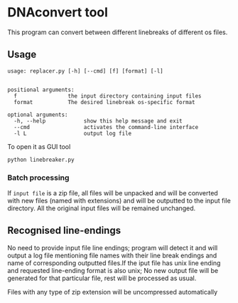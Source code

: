 # DNAconvert tool
This program can convert between different linebreaks of different os files.


## Usage
    usage: replacer.py [-h] [--cmd] [f] [format] [-l]


    positional arguments:
      f                the input directory containing input files
      format           The desired linebreak os-specific format

    optional arguments:
      -h, --help            show this help message and exit
      --cmd                 activates the command-line interface
      -l L                  output log file


  To open it as GUI tool

  ```
  python linebreaker.py

  ```

### Batch processing

If `input file` is a zip file, all files will be unpacked and will be converted with new files (named with extensions) and will be outputted to the input file directory. All the original input files will be remained unchanged.


## Recognised line-endings

No need to provide input file line endings; program will detect it and will output a log file mentioning file names with their line break endings and name of corresponding outputted files.If the iput file has unix line ending and requested line-ending format is also unix; No new output file will be generated for that particular file, rest will be processed as usual.  

Files with any type of zip extension will be uncompressed automatically
